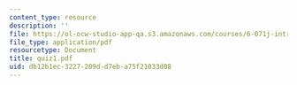 ```yaml
---
content_type: resource
description: ''
file: https://ol-ocw-studio-app-qa.s3.amazonaws.com/courses/6-071j-introduction-to-electronics-signals-and-measurement-spring-2006/db12b1ec3227209dd7eba75f21033d08_quiz1.pdf
file_type: application/pdf
resourcetype: Document
title: quiz1.pdf
uid: db12b1ec-3227-209d-d7eb-a75f21033d08
---
```

